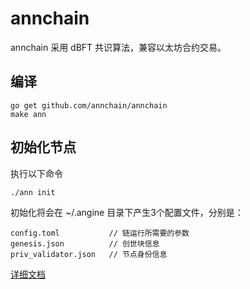 # annchain

annchain 采用 dBFT 共识算法，兼容以太坊合约交易。

## 编译    

	go get github.com/annchain/annchain
	make ann


## 初始化节点

执行以下命令

	./ann init

初始化将会在 ~/.angine 目录下产生3个配置文件，分别是：

	config.toml           // 链运行所需要的参数
	genesis.json          // 创世块信息
	priv_validator.json   // 节点身份信息

[详细文档](../document/README.md)

